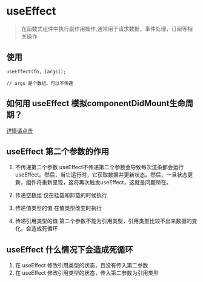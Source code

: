 
# useEffect
> 在函数式组件中执行副作用操作,通常用于请求数据，事件处理，订阅等相关操作

## 使用

```
useEffect(fn, [args]);

// args 是个数组，可以不传递 
```

## 如何用 useEffect 模拟componentDidMount生命周期？
[详情请点击](https://www.tomz.club/blog/md/Browser/React/2020-10/201001.md)

## useEffect 第二个参数的作用
1. 不传递第二个参数
useEffect不传递第二个参数会导致每次渲染都会运行useEffect。然后，当它运行时，它获取数据并更新状态。然后，一旦状态更新，组件将重新呈现，这将再次触发useEffect，这就是问题所在。

2. 传递空数组
仅在挂载和卸载的时候执行

3. 传递值类型的值
在值类型改变时执行

4. 传递引用类型的值
第二个参数不能为引用类型，引用类型比较不出来数据的变化，会造成死循环

## useEffect 什么情况下会造成死循环
1. 在 useEffect 修改引用类型的状态，且没有传入第二参数
2. 在 useEffect 修改引用类型的状态，传入第二参数为引用类型
